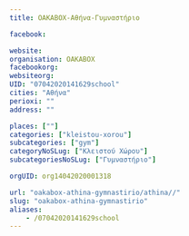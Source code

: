 ```yaml
---
title: OAKABOX-Αθήνα-Γυμναστήριο

facebook:

website:
organisation: OAKABOX
facebookorg:
websiteorg:
UID: "07042020141629school"
cities: "Αθήνα"
perioxi: ""
address: ""

places: [""]
categories: ["kleistou-xorou"]
subcategories: ["gym"]
categoryNoSLug: ["Κλειστού Χώρου"]
subcategoriesNoSLug: ["Γυμναστήριο"]

orgUID: org14042020001318

url: "oakabox-athina-gymnastirio/athina//"
slug: "oakabox-athina-gymnastirio"
aliases:
    - /07042020141629school
---
```





